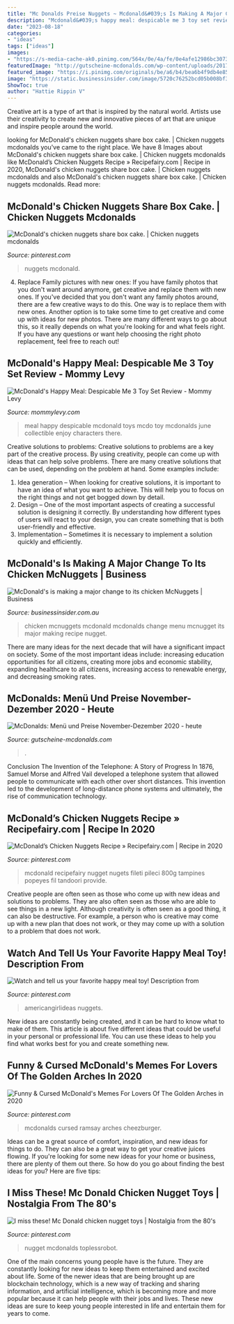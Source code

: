 ```yaml
---
title: "Mc Donalds Preise Nuggets ~ Mcdonald&#039;s Is Making A Major Change To Its Chicken Mcnuggets"
description: "Mcdonald&#039;s happy meal: despicable me 3 toy set review"
date: "2023-08-18"
categories:
- "ideas"
tags: ["ideas"]
images:
- "https://s-media-cache-ak0.pinimg.com/564x/0e/4a/fe/0e4afe12986bc3073fdf72af892586a6.jpg"
featuredImage: "http://gutscheine-mcdonalds.com/wp-content/uploads/2017/04/mcsundae_mit_schokosauce_foto.png"
featured_image: "https://i.pinimg.com/originals/be/a6/b4/bea6b4f9db4e85042b86b205e528af98.jpg"
image: "https://static.businessinsider.com/image/5720c76252bcd05b008bf3d0/image.jpg"
ShowToc: true
author: "Hattie Rippin V"
---
```



Creative art is a type of art that is inspired by the natural world. Artists use their creativity to create new and innovative pieces of art that are unique and inspire people around the world.

	

		
looking for McDonald&#039;s chicken nuggets share box cake. | Chicken nuggets mcdonalds you've came to the right place. We have 8 Images about McDonald&#039;s chicken nuggets share box cake. | Chicken nuggets mcdonalds like McDonald’s Chicken Nuggets Recipe » Recipefairy.com | Recipe in 2020, McDonald&#039;s chicken nuggets share box cake. | Chicken nuggets mcdonalds and also McDonald&#039;s chicken nuggets share box cake. | Chicken nuggets mcdonalds. Read more:
		
    
## McDonald&#039;s Chicken Nuggets Share Box Cake. | Chicken Nuggets Mcdonalds

<img loading=lazy src="https://i.pinimg.com/originals/be/a6/b4/bea6b4f9db4e85042b86b205e528af98.jpg" onerror="this.onerror=null;this.src='https://tse2.mm.bing.net/th?id=OIP._WNOHFs-7IMCqOwrwc-XiAHaNK&amp;pid=15.1';" alt="McDonald&#039;s chicken nuggets share box cake. | Chicken nuggets mcdonalds">

_Source: pinterest.com_

>nuggets mcdonald. 

	

4. Replace Family pictures with new ones: If you have family photos that you don't want around anymore, get creative and replace them with new ones.
If you've decided that you don't want any family photos around, there are a few creative ways to do this. One way is to replace them with new ones. Another option is to take some time to get creative and come up with ideas for new photos. There are many different ways to go about this, so it really depends on what you're looking for and what feels right. If you have any questions or want help choosing the right photo replacement, feel free to reach out!

    
## McDonald&#039;s Happy Meal: Despicable Me 3 Toy Set Review - Mommy Levy

<img loading=lazy src="https://i2.wp.com/mommylevy.com/wp-content/uploads/2017/05/Mcdo-DespicableMe3.jpg?resize=1000%2C563" onerror="this.onerror=null;this.src='https://tse1.mm.bing.net/th?id=OIP.z420dZUDsajaLQArRZl4GQHaEK&amp;pid=15.1';" alt="McDonald&#039;s Happy Meal: Despicable Me 3 Toy Set Review - Mommy Levy">

_Source: mommylevy.com_

>meal happy despicable mcdonald toys mcdo toy mcdonalds june collectible enjoy characters there. 

	

Creative solutions to problems:
Creative solutions to problems are a key part of the creative process. By using creativity, people can come up with ideas that can help solve problems. There are many creative solutions that can be used, depending on the problem at hand. Some examples include:
1. Idea generation – When looking for creative solutions, it is important to have an idea of what you want to achieve. This will help you to focus on the right things and not get bogged down by detail.
2. Design – One of the most important aspects of creating a successful solution is designing it correctly. By understanding how different types of users will react to your design, you can create something that is both user-friendly and effective.
3. Implementation – Sometimes it is necessary to implement a solution quickly and efficiently.

    
## McDonald&#039;s Is Making A Major Change To Its Chicken McNuggets | Business

<img loading=lazy src="https://static.businessinsider.com/image/5720c76252bcd05b008bf3d0/image.jpg" onerror="this.onerror=null;this.src='https://tse2.mm.bing.net/th?id=OIP.HSmZQz6_EksYb9piwLJ7qQHaFj&amp;pid=15.1';" alt="McDonald&#039;s is making a major change to its chicken McNuggets | Business">

_Source: businessinsider.com.au_

>chicken mcnuggets mcdonald mcdonalds change menu mcnugget its major making recipe nugget. 

	

There are many ideas for the next decade that will have a significant impact on society. Some of the most important ideas include: increasing education opportunities for all citizens, creating more jobs and economic stability, expanding healthcare to all citizens, increasing access to renewable energy, and decreasing smoking rates.

    
## McDonalds: Menü Und Preise November-Dezember 2020 - Heute

<img loading=lazy src="http://gutscheine-mcdonalds.com/wp-content/uploads/2017/04/mcsundae_mit_schokosauce_foto.png" onerror="this.onerror=null;this.src='https://tse1.mm.bing.net/th?id=OIP.iJ7eMnMCgZAFxN02pbNESAAAAA&amp;pid=15.1';" alt="McDonalds: Menü und Preise November-Dezember 2020 - heute">

_Source: gutscheine-mcdonalds.com_

>. 

	

Conclusion
The Invention of the Telephone: A Story of Progress
In 1876, Samuel Morse and Alfred Vail developed a telephone system that allowed people to communicate with each other over short distances. This invention led to the development of long-distance phone systems and ultimately, the rise of communication technology.

    
## McDonald’s Chicken Nuggets Recipe » Recipefairy.com | Recipe In 2020

<img loading=lazy src="https://i.pinimg.com/originals/4f/3c/b5/4f3cb554b8a8aa3e8d355afb58b7faf1.jpg" onerror="this.onerror=null;this.src='https://tse3.mm.bing.net/th?id=OIP.CR7Ji6_u9o3A0KFSCz3vmQHaE6&amp;pid=15.1';" alt="McDonald’s Chicken Nuggets Recipe » Recipefairy.com | Recipe in 2020">

_Source: pinterest.com_

>mcdonald recipefairy nugget nugets fileti pileci 800g tampines popeyes fil tandoori provide. 

	

Creative people are often seen as those who come up with new ideas and solutions to problems. They are also often seen as those who are able to see things in a new light. Although creativity is often seen as a good thing, it can also be destructive. For example, a person who is creative may come up with a new plan that does not work, or they may come up with a solution to a problem that does not work.

    
## Watch And Tell Us Your Favorite Happy Meal Toy! Description From

<img loading=lazy src="https://i.pinimg.com/originals/1f/20/0a/1f200af352890854f7f1da914b10f702.jpg" onerror="this.onerror=null;this.src='https://tse1.mm.bing.net/th?id=OIP.CAovKb1dFBEcEC7qa-2mEgHaJf&amp;pid=15.1';" alt="Watch and tell us your favorite happy meal toy! Description from">

_Source: pinterest.com_

>americangirlideas nuggets. 

	

New ideas are constantly being created, and it can be hard to know what to make of them. This article is about five different ideas that could be useful in your personal or professional life. You can use these ideas to help you find what works best for you and create something new.

    
## Funny &amp; Cursed McDonald&#039;s Memes For Lovers Of The Golden Arches In 2020

<img loading=lazy src="https://i.pinimg.com/originals/9d/96/86/9d9686cd1adb143124bea695a7ec42a1.jpg" onerror="this.onerror=null;this.src='https://tse2.mm.bing.net/th?id=OIP.Vs0KsuSVtzC8v1PtH1w1oAHaOm&amp;pid=15.1';" alt="Funny &amp; Cursed McDonald&#039;s Memes For Lovers Of The Golden Arches in 2020">

_Source: pinterest.com_

>mcdonalds cursed ramsay arches cheezburger. 

	

Ideas can be a great source of comfort, inspiration, and new ideas for things to do. They can also be a great way to get your creative juices flowing. If you're looking for some new ideas for your home or business, there are plenty of them out there. So how do you go about finding the best ideas for you? Here are five tips: 

    
## I Miss These! Mc Donald Chicken Nugget Toys | Nostalgia From The 80&#039;s

<img loading=lazy src="https://s-media-cache-ak0.pinimg.com/564x/0e/4a/fe/0e4afe12986bc3073fdf72af892586a6.jpg" onerror="this.onerror=null;this.src='https://tse4.mm.bing.net/th?id=OIP.x7IdX3LrjQSFt2LpzN7CcQAAAA&amp;pid=15.1';" alt="I miss these! Mc Donald chicken nugget toys | Nostalgia from the 80&#039;s">

_Source: pinterest.com_

>nugget mcdonalds toplessrobot. 

	

One of the main concerns young people have is the future. They are constantly looking for new ideas to keep them entertained and excited about life. Some of the newer ideas that are being brought up are blockchain technology, which is a new way of tracking and sharing information, and artificial intelligence, which is becoming more and more popular because it can help people with their jobs and lives. These new ideas are sure to keep young people interested in life and entertain them for years to come.

